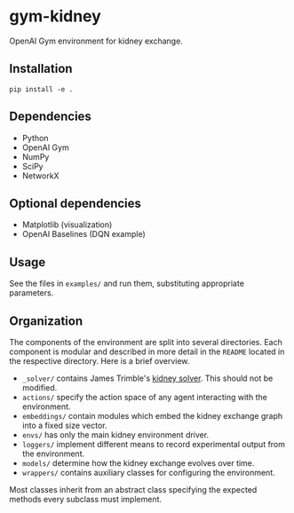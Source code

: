 # gym-kidney

OpenAI Gym environment for kidney exchange.

## Installation

    pip install -e .

## Dependencies

* Python
* OpenAI Gym
* NumPy
* SciPy
* NetworkX

## Optional dependencies

* Matplotlib (visualization)
* OpenAI Baselines (DQN example)

## Usage

See the files in `examples/` and run them, substituting appropriate
parameters.

## Organization

The components of the environment are split into several directories.
Each component is modular and described in more detail in the `README`
located in the respective directory. Here is a brief overview.

* `_solver/` contains James Trimble's
  [kidney solver](https://github.com/jamestrimble/kidney_solver). This
  should not be modified.
* `actions/` specify the action space of any agent interacting with
  the environment.
* `embeddings/` contain modules which embed the kidney exchange graph
  into a fixed size vector.
* `envs/` has only the main kidney environment driver.
* `loggers/` implement different means to record experimental output
  from the environment.
* `models/` determine how the kidney exchange evolves over time.
* `wrappers/` contains auxiliary classes for configuring the environment.

Most classes inherit from an abstract class specifying the expected
methods every subclass must implement.
